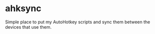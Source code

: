 # ahksync
Simple place to put my AutoHotkey scripts and sync them between the devices that use them.

